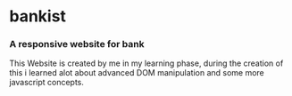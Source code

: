 # bankist

### A responsive website for bank

This Website is created by me in my learning phase, during the creation of this i learned alot about advanced DOM manipulation and some more javascript concepts.
